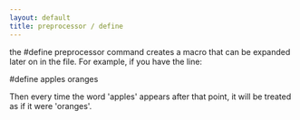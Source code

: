 ```yaml
---
layout: default
title: preprocessor / define
---
```



the #define preprocessor command creates a macro that can be expanded later
on in the file.  For example, if you have the line:

#define apples oranges

Then every time the word 'apples' appears after that point, it will be
treated as if it were 'oranges'.

